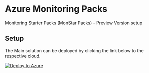 # Azure Monitoring Packs

Monitoring Starter Packs (MonStar Packs) - Preview Version setup

## Setup

The Main solution can be deployed by clicking the link below to the respective cloud.

[![Deploy to Azure](https://aka.ms/deploytoazurebutton)](https://portal.azure.com/#blade/Microsoft_Azure_CreateUIDef/CustomDeploymentBlade/uri/https%3A%2F%2Fraw.githubusercontent.com%2FFehseCorp%2FAzureMonitorStarterPacks%2Frefs%2Fheads%2FafterV3fixes%2Fsetup%2Fmonstar.json/uiFormDefinitionUri/https%3A%2F%2Fraw.githubusercontent.com%2FFehseCorp%2FAzureMonitorStarterPacks%2Frefs%2Fheads%2FafterV3fixes%2Fsetup%2Fsetup.json)

